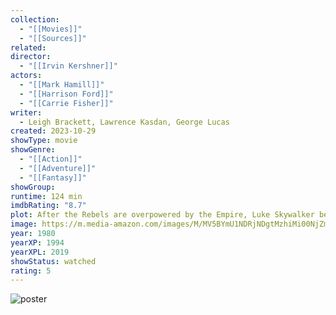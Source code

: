 ```yaml
---
collection:
  - "[[Movies]]"
  - "[[Sources]]"
related: 
director:
  - "[[Irvin Kershner]]"
actors:
  - "[[Mark Hamill]]"
  - "[[Harrison Ford]]"
  - "[[Carrie Fisher]]"
writer:
  - Leigh Brackett, Lawrence Kasdan, George Lucas
created: 2023-10-29
showType: movie
showGenre:
  - "[[Action]]"
  - "[[Adventure]]"
  - "[[Fantasy]]"
showGroup: 
runtime: 124 min
imdbRating: "8.7"
plot: After the Rebels are overpowered by the Empire, Luke Skywalker begins his Jedi training with Yoda, while his friends are pursued across the galaxy by Darth Vader and bounty hunter Boba Fett.
image: https://m.media-amazon.com/images/M/MV5BYmU1NDRjNDgtMzhiMi00NjZmLTg5NGItZDNiZjU5NTU4OTE0XkEyXkFqcGdeQXVyNzkwMjQ5NzM@._V1_SX300.jpg
year: 1980
yearXP: 1994
yearXPL: 2019
showStatus: watched
rating: 5
---
```

![poster](https://m.media-amazon.com/images/M/MV5BYmU1NDRjNDgtMzhiMi00NjZmLTg5NGItZDNiZjU5NTU4OTE0XkEyXkFqcGdeQXVyNzkwMjQ5NzM@._V1_SX300.jpg)

